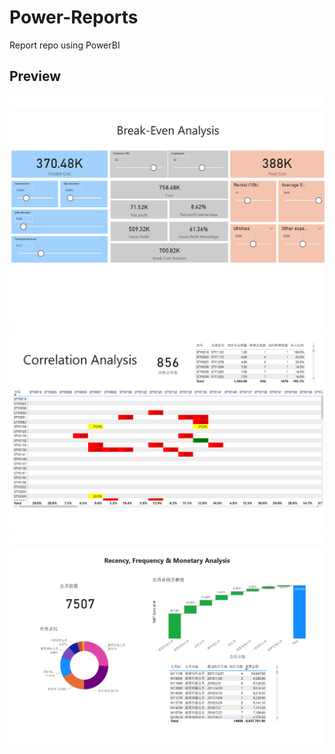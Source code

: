 # Power-Reports
 Report repo using PowerBI

## Preview

![](https://github.com/songlin81/Power-Reports/blob/master/output/break-even.png)
![](https://github.com/songlin81/Power-Reports/blob/master/output/correlation.png)
![](https://github.com/songlin81/Power-Reports/blob/master/output/RFM.png)
